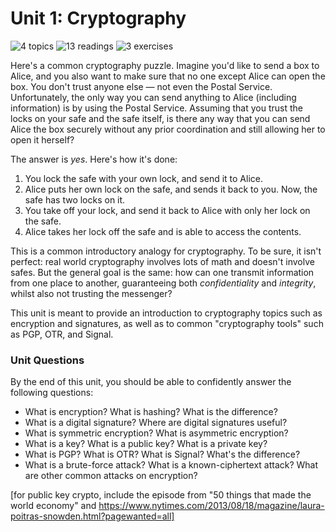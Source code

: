 # Unit 1: Cryptography

![4 topics](https://img.shields.io/badge/Topics-4-success.svg)
![13 readings](https://img.shields.io/badge/Readings-12-yellow.svg)
![3 exercises](https://img.shields.io/badge/Exercises-2-informational.svg)

Here's a common cryptography puzzle. Imagine you'd like to send a box to Alice, and you also want to make sure that no one except Alice can open the box. You don't trust anyone else — not even the Postal Service. Unfortunately, the only way you can send anything to Alice (including information) is by using the Postal Service. Assuming that you trust the locks on your safe and the safe itself, is there any way that you can send Alice the box securely without any prior coordination and still allowing her to open it herself?

The answer is _yes_. Here's how it's done:

1. You lock the safe with your own lock, and send it to Alice.
2. Alice puts her own lock on the safe, and sends it back to you. Now, the safe has two locks on it.
3. You take off your lock, and send it back to Alice with only her lock on the safe.
4. Alice takes her lock off the safe and is able to access the contents.

This is a common introductory analogy for cryptography. To be sure, it isn't perfect: real world cryptography involves lots of math and doesn't involve safes. But the general goal is the same: how can one transmit information from one place to another, guaranteeing both _confidentiality_ and _integrity_, whilst also not trusting the messenger?

This unit is meant to provide an introduction to cryptography topics such as encryption and signatures, as well as to common "cryptography tools" such as PGP, OTR, and Signal.

### Unit Questions

By the end of this unit, you should be able to confidently answer the following questions:

* What is encryption? What is hashing? What is the difference?
* What is a digital signature? Where are digital signatures useful?
* What is symmetric encryption? What is asymmetric encryption?
* What is a key? What is a public key? What is a private key?
* What is PGP? What is OTR? What is Signal? What's the difference?
* What is a brute-force attack? What is a known-ciphertext attack? What are other common attacks on encryption?

[for public key crypto, include the episode from "50 things that made the world economy" and https://www.nytimes.com/2013/08/18/magazine/laura-poitras-snowden.html?pagewanted=all]